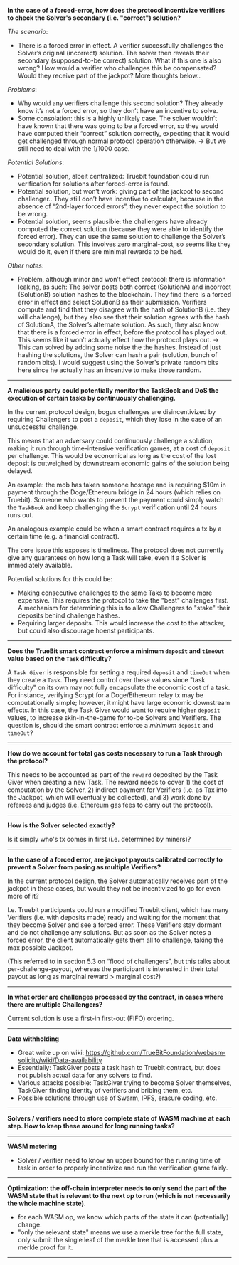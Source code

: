 
**In the case of a forced-error, how does the protocol incentivize verifiers to check the Solver's secondary (i.e. "correct") solution?**

_The scenario_:
* There is a forced error in effect. A verifier successfully challenges the Solver’s original (incorrect) solution. The solver then reveals their secondary (supposed-to-be correct) solution. What if this one is also wrong? How would a verifier who challenges this be compensated? Would they receive part of the jackpot? More thoughts below..

_Problems_:
* Why would any verifiers challenge this second solution? They already know it’s not a forced error, so they don’t have an incentive to solve.
* Some consolation: this is a highly unlikely case. The solver wouldn’t have known that there was going to be a forced error, so they would have computed their “correct” solution correctly, expecting that it would get challenged through normal protocol operation otherwise. -> But we still need to deal with the 1/1000 case.

_Potential Solutions_:
* Potential solution, albeit centralized: Truebit foundation could run verification for solutions after forced-error is found.
* Potential solution, but won’t work: giving part of the jackpot to second challenger.. They still don’t have incentive to calculate, because in the absence of “2nd-layer forced errors”, they never expect the solution to be wrong.
* Potential solution, seems plausible: the challengers have already computed the correct solution (because they were able to identify the forced error). They can use the same solution to challenge the Solver’s secondary solution. This involves zero marginal-cost, so seems like they would do it, even if there are minimal rewards to be had.

_Other notes_:
* Problem, although minor and won’t effect protocol: there is information leaking, as such: The solver posts both correct (SolutionA) and incorrect (SolutionB) solution hashes to the blockchain. They find there is a forced error in effect and select SolutionB as their submission. Verifiers compute and find that they disagree with the hash of SolutionB (i.e. they will challenge), but they also see that their solution agrees with the hash of SolutionA, the Solver’s alternate solution. As such, they also know that there is a forced error in effect, before the protocol has played out. This seems like it won’t actually effect how the protocol plays out.
-> This can solved by adding some noise the the hashes.  Instead of just hashing the solutions, the Solver can hash a pair (solution, bunch of random bits).  I would suggest using the Solver's private random bits here since he actually has an incentive to make those random.

---

**A malicious party could potentially monitor the TaskBook and DoS the execution of certain tasks by continuously challenging.**

In the current protocol design, bogus challenges are disincentivized by requiring Challengers to post a `deposit`, which they lose in the case of an unsuccessful challenge.

This means that an adversary could continuously challenge a solution, making it run through time-intensive verification games, at a cost of `deposit` per challenge. This would be economical as long as the cost of the lost deposit is outweighed by downstream economic gains of the solution being delayed.

An example: the mob has taken someone hostage and is requiring $10m in payment through the Doge/Ethereum bridge in 24 hours (which relies on Truebit). Someone who wants to prevent the payment could simply watch the `TaskBook` and keep challenging the `Scrypt` verification until 24 hours runs out.

An analogous example could be when a smart contract requires a tx by a certain time (e.g. a financial contract). 

The core issue this exposes is timeliness. The protocol does not currently give any guarantees on how long a Task will take, even if a Solver is immediately available.

Potential solutions for this could be:
* Making consecutive challenges to the same Taks to become more expensive. This requires the protocol to take the "best" challenges first. A mechanism for determining this is to allow Challengers to "stake" their deposits behind challenge hashes.
* Requiring larger deposits. This would increase the cost to the attacker, but could also discourage hoenst participants.

---

**Does the TrueBit smart contract enforce a minimum `deposit` and `timeOut` value based on the `Task` difficulty?**

A `Task Giver` is responsible for setting a required `deposit` and `timeOut` when they create a `Task`. They need control over these values since "task difficulty" on its own may not fully encapsulate the economic cost of a task. For instance, verifying Scrypt for a Doge/Ethereum relay tx may be computationally simple; however, it might have large economic downstream effects. In this case, the Task Giver would want to require higher `deposit` values, to increase skin-in-the-game for to-be Solvers and Verifiers. The question is, should the smart contract enforce a _minimum_ `deposit` and `timeOut`?

---

**How do we account for total gas costs necessary to run a Task through the protocol?**

This needs to be accounted as part of the `reward` deposited by the Task Giver when creating a new Task. The reward needs to cover 1) the cost of computation by the Solver, 2) indirect payment for Verifiers (i.e. as Tax into the Jackpot, which will eventually be collected), and 3) work done by referees and judges (i.e. Ethereum gas fees to carry out the protocol).

---

**How is the Solver selected exactly?**

Is it simply who's tx comes in first (i.e. determined by miners)?

---

**In the case of a forced error, are jackpot payouts calibrated correctly to prevent a Solver from posing as multiple Verifiers?**

In the current protocol design, the Solver automatically receives part of the jackpot in these cases, but would they not be incentivized to go for even more of it?

I.e. Truebit participants could run a modified Truebit client, which has many Verifiers (i.e. with deposits made) ready and waiting for the moment that they become Solver and see a forced error. These Verifiers stay dormant and do not challenge any solutions. But as soon as the Solver notes a forced error, the client automatically gets them all to challenge, taking the max possible Jackpot.

(This referred to in section 5.3 on “flood of challengers”, but this talks about per-challenge-payout, whereas the participant is interested in their total payout as long as marginal reward > marginal cost?)

---

**In what order are challenges processed by the contract, in cases where there are multiple Challengers?**

Current solution is use a first-in first-out (FIFO) ordering.

---

**Data withholding**
* Great write up on wiki: https://github.com/TrueBitFoundation/webasm-solidity/wiki/Data-availability
* Essentially: TaskGiver posts a task hash to Truebit contract, but does not publish actual data for any solvers to find.
* Various attacks possible: TaskGiver trying to become Solver themselves, TaskGiver finding identity of verifiers and bribing them, etc.
* Possible solutions through use of Swarm, IPFS, erasure coding, etc.

---

**Solvers / verifiers need to store complete state of WASM machine at each step. How to keep these around for long running tasks?**

---

**WASM metering**
* Solver / verifier need to know an upper bound for the running time of task in order to properly incentivize and run the verification game fairly.

---

**Optimization: the off-chain interpreter needs to only send the part of the WASM state that is relevant to the next op to run (which is not necessarily the whole machine state).**
* for each WASM op, we know which parts of the state it can (potentially) change.
* "only the relevant state" means we use a merkle tree for the full state, only submit the single leaf of the merkle tree that is accessed plus a merkle proof for it.

---
